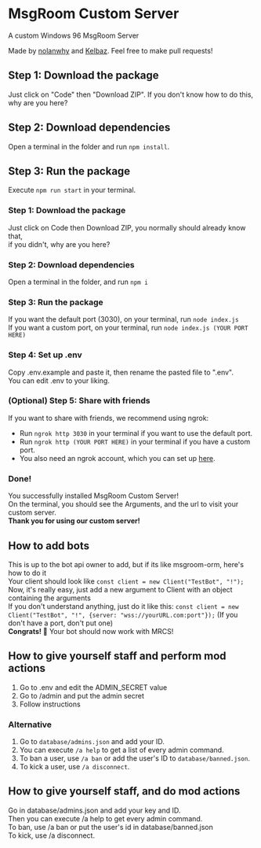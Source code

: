 # MsgRoom Custom Server

A custom Windows 96 MsgRoom Server

Made by [nolanwhy](https://github.com/nolanwhy) and [Kelbaz](https://github.com/kelbazz). Feel free to make pull requests!

## Step 1: Download the package

Just click on "Code" then "Download ZIP". If you don't know how to do this, why are you here?

## Step 2: Download dependencies

Open a terminal in the folder and run `npm install`.

## Step 3: Run the package

Execute `npm run start` in your terminal.

### Step 1: Download the package
Just click on Code then Download ZIP, you normally should already know that,<br>
if you didn't, why are you here?
### Step 2: Download dependencies
Open a terminal in the folder, and run ```npm i```<br>
### Step 3: Run the package
If you want the default port (3030), on your terminal, run ```node index.js```<br>
If you want a custom port, on your terminal, run ```node index.js (YOUR PORT HERE)```
### Step 4: Set up .env
Copy .env.example and paste it, then rename the pasted file to ".env".<br>
You can edit .env to your liking.
### (Optional) Step 5: Share with friends
If you want to share with friends, we recommend using ngrok:
- Run `ngrok http 3030` in your terminal if you want to use the default port.
- Run `ngrok http (YOUR PORT HERE)` in your terminal if you have a custom port.
- You also need an ngrok account, which you can set up [here](https://ngrok.com/).
### Done!
You successfully installed MsgRoom Custom Server!<br>
On the terminal, you should see the Arguments, and the url to visit your custom server.<br>
**Thank you for using our custom server!**
## How to add bots
This is up to the bot api owner to add, but if its like msgroom-orm, here's how to do it \
Your client should look like ```const client = new Client("TestBot", "!");``` \
Now, it's really easy, just add a new argument to Client with an object containing the arguments \
If you don't understand anything, just do it like this: ```const client = new Client("TestBot", "!", {server: "wss://yourURL.com:port"});``` (If you don't have a port, don't put one) \
**Congrats! 🎉** Your bot should now work with MRCS!
## How to give yourself staff and perform mod actions
1. Go to .env and edit the ADMIN_SECRET value
2. Go to /admin and put the admin secret
3. Follow instructions
### Alternative
1. Go to `database/admins.json` and add your ID.
2. You can execute `/a help` to get a list of every admin command.
3. To ban a user, use `/a ban` or add the user's ID to `database/banned.json`.
4. To kick a user, use `/a disconnect`.
## How to give yourself staff, and do mod actions
Go in database/admins.json and add your key and ID.<br>
Then you can execute /a help to get every admin command.<br>
To ban, use /a ban or put the user's id in database/banned.json<br>
To kick, use /a disconnect.<br>
